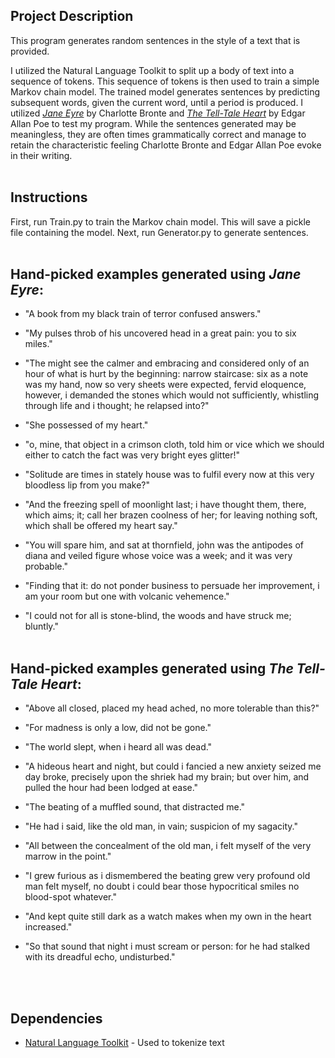 ## Project Description

This program generates random sentences in the style of a text that is provided. 

I utilized the Natural Language Toolkit to split up a body of text into a sequence of tokens. This sequence of tokens is then used to train a simple Markov chain model. The trained model generates sentences by predicting subsequent words, given the current word, until a period is produced. I utilized [*Jane Eyre*](https://www.gutenberg.org/files/1260/1260-h/1260-h.htm) by Charlotte Bronte and [*The Tell-Tale Heart*](https://www.gutenberg.org/files/1260/1260-h/1260-h.htm) by Edgar Allan Poe to test my program. While the sentences generated may be meaningless, they are often times grammatically correct and manage to retain the characteristic feeling Charlotte Bronte and Edgar Allan Poe evoke in their writing.
<br/><br/>



## Instructions

First, run Train.py to train the Markov chain model. This will save a pickle file containing the model. Next, run Generator.py to generate sentences.
<br/><br/>



## Hand-picked examples generated using *Jane Eyre*:

- "A book from my black train of terror confused answers."

- "My pulses throb of his uncovered head in a great pain: you to six miles."

- "The might see the calmer and embracing and considered only of an hour of what is hurt by the beginning: narrow staircase: six as a note was my hand, now so very sheets were expected, fervid eloquence, however, i demanded the stones which would not sufficiently, whistling through life and i thought; he relapsed into?"

- "She possessed of my heart."

- "o, mine, that object in a crimson cloth, told him or vice which we should either to catch the fact was very bright eyes glitter!"

- "Solitude are times in stately house was to fulfil every now at this very bloodless lip from you make?"

- "And the freezing spell of moonlight last; i have thought them, there, which aims; it; call her brazen coolness of her; for leaving nothing soft, which shall be offered my heart say."

- "You will spare him, and sat at thornfield, john was the antipodes of diana and veiled figure whose voice was a week; and it was very probable."

- "Finding that it: do not ponder business to persuade her improvement, i am your room but one with volcanic vehemence."

- "I could not for all is stone-blind, the woods and have struck me; bluntly."
<br/><br/>


## Hand-picked examples generated using *The Tell-Tale Heart*:

- "Above all closed, placed my head ached, no more tolerable than this?"

- "For madness is only a low, did not be gone."

- "The world slept, when i heard all was dead."

- "A hideous heart and night, but could i fancied a new anxiety seized me day broke, precisely upon the shriek had my brain; but over him, and pulled the hour had been lodged at ease."

- "The beating of a muffled sound, that distracted me."

- "He had i said, like the old man, in vain; suspicion of my sagacity."

- "All between the concealment of the old man, i felt myself of the very marrow in the point."

- "I grew furious as i dismembered the beating grew very profound old man felt myself, no doubt i could bear those hypocritical smiles no blood-spot whatever."

- "And kept quite still dark as a watch makes when my own in the heart increased."

- "So that sound that night i must scream or person: for he had stalked with its dreadful echo, undisturbed."




<br/><br/>

## Dependencies

- [Natural Language Toolkit](https://www.nltk.org/) - Used to tokenize text
